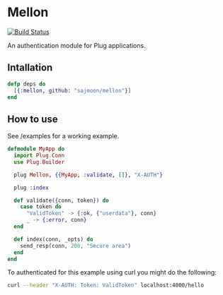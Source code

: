 Mellon
======

[![Build Status](https://travis-ci.org/sajmoon/mellon.svg?branch=master)](https://travis-ci.org/sajmoon/mellon)

An authentication module for Plug applications.

## Intallation
```elixir
defp deps do
  [{:mellon, github: "sajmoon/mellon"}]
end
```

## How to use

See /examples for a working example.

```elixir
defmodule MyApp do
  import Plug.Conn
  use Plug.Builder

  plug Mellon, {{MyApp, :validate, []}, "X-AUTH"}

  plug :index

  def validate({conn, token}) do
    case token do
      "ValidToken" -> {:ok, {"userdata"}, conn}
      _ -> {:error, conn}
  end

  def index(conn, _opts) do
    send_resp(conn, 200, "Secure area")
  end
end
```

To authenticated for this example using curl you might do the following:

```bash
curl --header "X-AUTH: Token: ValidToken" localhost:4000/hello
```
